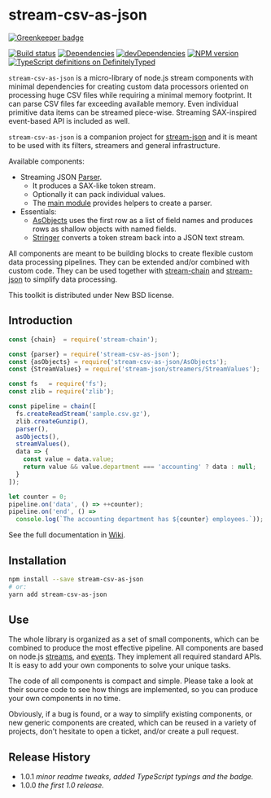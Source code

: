 # stream-csv-as-json

[![Greenkeeper badge](https://badges.greenkeeper.io/uhop/stream-csv-as-json.svg)](https://greenkeeper.io/)

[![Build status][travis-image]][travis-url]
[![Dependencies][deps-image]][deps-url]
[![devDependencies][dev-deps-image]][dev-deps-url]
[![NPM version][npm-image]][npm-url]
[![TypeScript definitions on DefinitelyTyped][definitelytyped-image]](definitelytyped-url)


`stream-csv-as-json` is a micro-library of node.js stream components with minimal dependencies for creating custom data processors oriented on processing huge CSV files while requiring a minimal memory footprint. It can parse CSV files far exceeding available memory. Even individual primitive data items can be streamed piece-wise. Streaming SAX-inspired event-based API is included as well.

`stream-csv-as-json` is a companion project for [stream-json](https://www.npmjs.com/package/stream-json) and it is meant to be used with its filters, streamers and general infrastructure.

Available components:

* Streaming JSON [Parser](https://github.com/uhop/stream-csv-as-json/wiki/Parser).
  * It produces a SAX-like token stream.
  * Optionally it can pack individual values.
  * The [main module](https://github.com/uhop/stream-csv-as-json/wiki/Main-module) provides helpers to create a parser.
* Essentials:
  * [AsObjects](https://github.com/uhop/stream-csv-as-json/wiki/AsObjects) uses the first row as a list of field names and produces rows as shallow objects with named fields.
  * [Stringer](https://github.com/uhop/stream-csv-as-json/wiki/Stringer) converts a token stream back into a JSON text stream.

All components are meant to be building blocks to create flexible custom data processing pipelines. They can be extended and/or combined with custom code. They can be used together with [stream-chain](https://www.npmjs.com/package/stream-chain) and [stream-json](https://www.npmjs.com/package/stream-json) to simplify data processing.

This toolkit is distributed under New BSD license.

## Introduction

```js
const {chain}  = require('stream-chain');

const {parser} = require('stream-csv-as-json');
const {asObjects} = require('stream-csv-as-json/AsObjects');
const {StreamValues} = require('stream-json/streamers/StreamValues');

const fs   = require('fs');
const zlib = require('zlib');

const pipeline = chain([
  fs.createReadStream('sample.csv.gz'),
  zlib.createGunzip(),
  parser(),
  asObjects(),
  streamValues(),
  data => {
    const value = data.value;
    return value && value.department === 'accounting' ? data : null;
  }
]);

let counter = 0;
pipeline.on('data', () => ++counter);
pipeline.on('end', () =>
  console.log(`The accounting department has ${counter} employees.`));
```

See the full documentation in [Wiki](https://github.com/uhop/stream-csv-as-json/wiki).

## Installation

```bash
npm install --save stream-csv-as-json
# or:
yarn add stream-csv-as-json
```

## Use

The whole library is organized as a set of small components, which can be combined to produce the most effective pipeline. All components are based on node.js [streams](http://nodejs.org/api/stream.html), and [events](http://nodejs.org/api/events.html). They implement all required standard APIs. It is easy to add your own components to solve your unique tasks.

The code of all components is compact and simple. Please take a look at their source code to see how things are implemented, so you can produce your own components in no time.

Obviously, if a bug is found, or a way to simplify existing components, or new generic components are created, which can be reused in a variety of projects, don't hesitate to open a ticket, and/or create a pull request.

## Release History

- 1.0.1 *minor readme tweaks, added TypeScript typings and the badge.*
- 1.0.0 *the first 1.0 release.*

[npm-image]:      https://img.shields.io/npm/v/stream-csv-as-json.svg
[npm-url]:        https://npmjs.org/package/stream-csv-as-json
[deps-image]:     https://img.shields.io/david/uhop/stream-csv-as-json.svg
[deps-url]:       https://david-dm.org/uhop/stream-csv-as-json
[dev-deps-image]: https://img.shields.io/david/dev/uhop/stream-csv-as-json.svg
[dev-deps-url]:   https://david-dm.org/uhop/stream-csv-as-json?type=dev
[travis-image]:   https://img.shields.io/travis/uhop/stream-csv-as-json.svg
[travis-url]:     https://travis-ci.org/uhop/stream-csv-as-json
[definitelytyped-image]: https://img.shields.io/badge/DefinitelyTyped-.d.ts-blue.svg
[definitelytyped-url]:   https://definitelytyped.org

